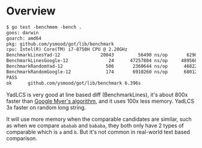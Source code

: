 # Overview

```txt
$ go test -benchmem -bench .
goos: darwin
goarch: amd64
pkg: github.com/ysmood/got/lib/benchmark
cpu: Intel(R) Core(TM) i7-8750H CPU @ 2.20GHz
BenchmarkLinesYad-12        	   20043	     56490 ns/op	   62905 B/op	     333 allocs/op
BenchmarkLinesGoogle-12     	      24	  47257804 ns/op	 4895688 B/op	   37644 allocs/op
BenchmarkRandomYad-12       	     506	   2360644 ns/op	  468221 B/op	   16931 allocs/op
BenchmarkRandomGoogle-12    	     174	   6910260 ns/op	  680122 B/op	   11572 allocs/op
PASS
ok  	github.com/ysmood/got/lib/benchmark	6.396s
```

YadLCS is very good at line based diff (BenchmarkLines), it's about 800x faster than [Google Myer's algorithm](https://github.com/sergi/go-diff/blob/849d7ebc9716f43ec1295e9bc00e5c8cffef3d9f/diffmatchpatch/diff.go#L5-L7), and it uses 100x less memory.
YadLCS 3x faster on random long string.

It will use more memory when the comparable candidates are similar, such as when we compare `ababab` and `bababa`,
they both only have 2 types of comparable which is `a` and `b`. But it's not common in real-world text based comparison.
